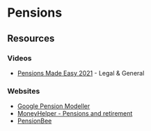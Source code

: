 # Pensions

## Resources

### Videos

* [Pensions Made Easy 2021](https://vimeo.com/644446185/d9875843ae) - Legal & General

### Websites

* [Google Pension Modeller](https://datatech.pwc.com/googlepensionstax/)
* [MoneyHelper - Pensions and retirement](https://www.moneyhelper.org.uk/en/pensions-and-retirement/)
* [PensionBee](https://www.pensionbee.com/)

